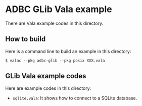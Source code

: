 <!---
  Licensed to the Apache Software Foundation (ASF) under one
  or more contributor license agreements.  See the NOTICE file
  distributed with this work for additional information
  regarding copyright ownership.  The ASF licenses this file
  to you under the Apache License, Version 2.0 (the
  "License"); you may not use this file except in compliance
  with the License.  You may obtain a copy of the License at

    http://www.apache.org/licenses/LICENSE-2.0

  Unless required by applicable law or agreed to in writing,
  software distributed under the License is distributed on an
  "AS IS" BASIS, WITHOUT WARRANTIES OR CONDITIONS OF ANY
  KIND, either express or implied.  See the License for the
  specific language governing permissions and limitations
  under the License.
-->

# ADBC GLib Vala example

There are Vala example codes in this directory.

## How to build

Here is a command line to build an example in this directory:

```console
$ valac --pkg adbc-glib --pkg posix XXX.vala
```

## GLib Vala example codes

Here are example codes in this directory:

  * `sqlite.vala`: It shows how to connect to a SQLite database.
